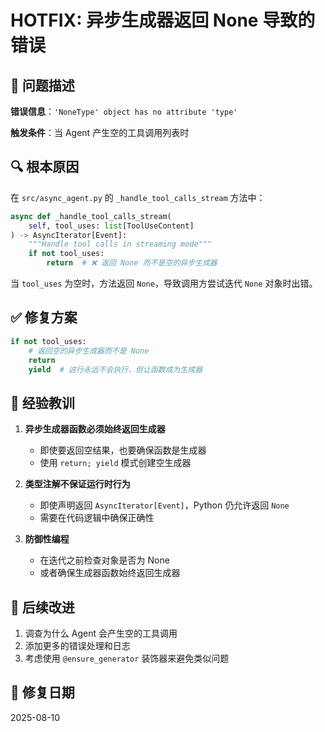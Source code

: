 # HOTFIX: 异步生成器返回 None 导致的错误

## 🐛 问题描述

**错误信息**：`'NoneType' object has no attribute 'type'`

**触发条件**：当 Agent 产生空的工具调用列表时

## 🔍 根本原因

在 `src/async_agent.py` 的 `_handle_tool_calls_stream` 方法中：

```python
async def _handle_tool_calls_stream(
    self, tool_uses: list[ToolUseContent]
) -> AsyncIterator[Event]:
    """Handle tool calls in streaming mode"""
    if not tool_uses:
        return  # ❌ 返回 None 而不是空的异步生成器
```

当 `tool_uses` 为空时，方法返回 `None`，导致调用方尝试迭代 `None` 对象时出错。

## ✅ 修复方案

```python
if not tool_uses:
    # 返回空的异步生成器而不是 None
    return
    yield  # 这行永远不会执行，但让函数成为生成器
```

## 📝 经验教训

1. **异步生成器函数必须始终返回生成器**
   - 即使要返回空结果，也要确保函数是生成器
   - 使用 `return; yield` 模式创建空生成器

2. **类型注解不保证运行时行为**
   - 即使声明返回 `AsyncIterator[Event]`，Python 仍允许返回 `None`
   - 需要在代码逻辑中确保正确性

3. **防御性编程**
   - 在迭代之前检查对象是否为 None
   - 或者确保生成器函数始终返回生成器

## 🔮 后续改进

1. 调查为什么 Agent 会产生空的工具调用
2. 添加更多的错误处理和日志
3. 考虑使用 `@ensure_generator` 装饰器来避免类似问题

## 📅 修复日期

2025-08-10